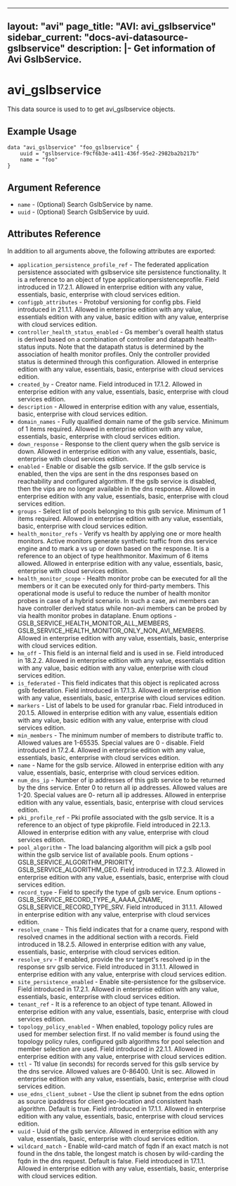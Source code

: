 <!--
    Copyright 2021 VMware, Inc.
    SPDX-License-Identifier: Mozilla Public License 2.0
-->
---
layout: "avi"
page_title: "AVI: avi_gslbservice"
sidebar_current: "docs-avi-datasource-gslbservice"
description: |-
  Get information of Avi GslbService.
---

# avi_gslbservice

This data source is used to to get avi_gslbservice objects.

## Example Usage

```hcl
data "avi_gslbservice" "foo_gslbservice" {
    uuid = "gslbservice-f9cf6b3e-a411-436f-95e2-2982ba2b217b"
    name = "foo"
}
```

## Argument Reference

* `name` - (Optional) Search GslbService by name.
* `uuid` - (Optional) Search GslbService by uuid.

## Attributes Reference

In addition to all arguments above, the following attributes are exported:

* `application_persistence_profile_ref` - The federated application persistence associated with gslbservice site persistence functionality. It is a reference to an object of type applicationpersistenceprofile. Field introduced in 17.2.1. Allowed in enterprise edition with any value, essentials, basic, enterprise with cloud services edition.
* `configpb_attributes` - Protobuf versioning for config pbs. Field introduced in 21.1.1. Allowed in enterprise edition with any value, essentials edition with any value, basic edition with any value, enterprise with cloud services edition.
* `controller_health_status_enabled` - Gs member's overall health status is derived based on a combination of controller and datapath health-status inputs. Note that the datapath status is determined by the association of health monitor profiles. Only the controller provided status is determined through this configuration. Allowed in enterprise edition with any value, essentials, basic, enterprise with cloud services edition.
* `created_by` - Creator name. Field introduced in 17.1.2. Allowed in enterprise edition with any value, essentials, basic, enterprise with cloud services edition.
* `description` - Allowed in enterprise edition with any value, essentials, basic, enterprise with cloud services edition.
* `domain_names` - Fully qualified domain name of the gslb service. Minimum of 1 items required. Allowed in enterprise edition with any value, essentials, basic, enterprise with cloud services edition.
* `down_response` - Response to the client query when the gslb service is down. Allowed in enterprise edition with any value, essentials, basic, enterprise with cloud services edition.
* `enabled` - Enable or disable the gslb service. If the gslb service is enabled, then the vips are sent in the dns responses based on reachability and configured algorithm. If the gslb service is disabled, then the vips are no longer available in the dns response. Allowed in enterprise edition with any value, essentials, basic, enterprise with cloud services edition.
* `groups` - Select list of pools belonging to this gslb service. Minimum of 1 items required. Allowed in enterprise edition with any value, essentials, basic, enterprise with cloud services edition.
* `health_monitor_refs` - Verify vs health by applying one or more health monitors. Active monitors generate synthetic traffic from dns service engine and to mark a vs up or down based on the response. It is a reference to an object of type healthmonitor. Maximum of 6 items allowed. Allowed in enterprise edition with any value, essentials, basic, enterprise with cloud services edition.
* `health_monitor_scope` - Health monitor probe can be executed for all the members or it can be executed only for third-party members. This operational mode is useful to reduce the number of health monitor probes in case of a hybrid scenario. In such a case, avi members can have controller derived status while non-avi members can be probed by via health monitor probes in dataplane. Enum options - GSLB_SERVICE_HEALTH_MONITOR_ALL_MEMBERS, GSLB_SERVICE_HEALTH_MONITOR_ONLY_NON_AVI_MEMBERS. Allowed in enterprise edition with any value, essentials, basic, enterprise with cloud services edition.
* `hm_off` - This field is an internal field and is used in se. Field introduced in 18.2.2. Allowed in enterprise edition with any value, essentials edition with any value, basic edition with any value, enterprise with cloud services edition.
* `is_federated` - This field indicates that this object is replicated across gslb federation. Field introduced in 17.1.3. Allowed in enterprise edition with any value, essentials, basic, enterprise with cloud services edition.
* `markers` - List of labels to be used for granular rbac. Field introduced in 20.1.5. Allowed in enterprise edition with any value, essentials edition with any value, basic edition with any value, enterprise with cloud services edition.
* `min_members` - The minimum number of members to distribute traffic to. Allowed values are 1-65535. Special values are 0 - disable. Field introduced in 17.2.4. Allowed in enterprise edition with any value, essentials, basic, enterprise with cloud services edition.
* `name` - Name for the gslb service. Allowed in enterprise edition with any value, essentials, basic, enterprise with cloud services edition.
* `num_dns_ip` - Number of ip addresses of this gslb service to be returned by the dns service. Enter 0 to return all ip addresses. Allowed values are 1-20. Special values are 0- return all ip addresses. Allowed in enterprise edition with any value, essentials, basic, enterprise with cloud services edition.
* `pki_profile_ref` - Pki profile associated with the gslb service. It is a reference to an object of type pkiprofile. Field introduced in 22.1.3. Allowed in enterprise edition with any value, enterprise with cloud services edition.
* `pool_algorithm` - The load balancing algorithm will pick a gslb pool within the gslb service list of available pools. Enum options - GSLB_SERVICE_ALGORITHM_PRIORITY, GSLB_SERVICE_ALGORITHM_GEO. Field introduced in 17.2.3. Allowed in enterprise edition with any value, essentials, basic, enterprise with cloud services edition.
* `record_type` - Field to specify the type of gslb service. Enum options - GSLB_SERVICE_RECORD_TYPE_A_AAAA_CNAME, GSLB_SERVICE_RECORD_TYPE_SRV. Field introduced in 31.1.1. Allowed in enterprise edition with any value, enterprise with cloud services edition.
* `resolve_cname` - This field indicates that for a cname query, respond with resolved cnames in the additional section with a records. Field introduced in 18.2.5. Allowed in enterprise edition with any value, essentials, basic, enterprise with cloud services edition.
* `resolve_srv` - If enabled, provide the srv target's resolved ip in the response srv gslb service. Field introduced in 31.1.1. Allowed in enterprise edition with any value, enterprise with cloud services edition.
* `site_persistence_enabled` - Enable site-persistence for the gslbservice. Field introduced in 17.2.1. Allowed in enterprise edition with any value, essentials, basic, enterprise with cloud services edition.
* `tenant_ref` - It is a reference to an object of type tenant. Allowed in enterprise edition with any value, essentials, basic, enterprise with cloud services edition.
* `topology_policy_enabled` - When enabled, topology policy rules are used for member selection first. If no valid member is found using the topology policy rules, configured gslb algorithms for pool selection and member selection are used. Field introduced in 22.1.1. Allowed in enterprise edition with any value, enterprise with cloud services edition.
* `ttl` - Ttl value (in seconds) for records served for this gslb service by the dns service. Allowed values are 0-86400. Unit is sec. Allowed in enterprise edition with any value, essentials, basic, enterprise with cloud services edition.
* `use_edns_client_subnet` - Use the client ip subnet from the edns option as source ipaddress for client geo-location and consistent hash algorithm. Default is true. Field introduced in 17.1.1. Allowed in enterprise edition with any value, essentials, basic, enterprise with cloud services edition.
* `uuid` - Uuid of the gslb service. Allowed in enterprise edition with any value, essentials, basic, enterprise with cloud services edition.
* `wildcard_match` - Enable wild-card match of fqdn  if an exact match is not found in the dns table, the longest match is chosen by wild-carding the fqdn in the dns request. Default is false. Field introduced in 17.1.1. Allowed in enterprise edition with any value, essentials, basic, enterprise with cloud services edition.

